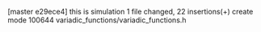[master e29ece4] this is simulation
 1 file changed, 22 insertions(+)
 create mode 100644 variadic_functions/variadic_functions.h
